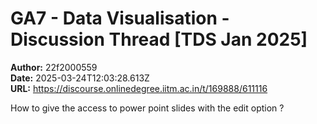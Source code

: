 # GA7 - Data Visualisation - Discussion Thread [TDS Jan 2025]

**Author:** 22f2000559  
**Date:** 2025-03-24T12:03:28.613Z  
**URL:** https://discourse.onlinedegree.iitm.ac.in/t/169888/611116

How to give the access to power point slides with the edit option ?
